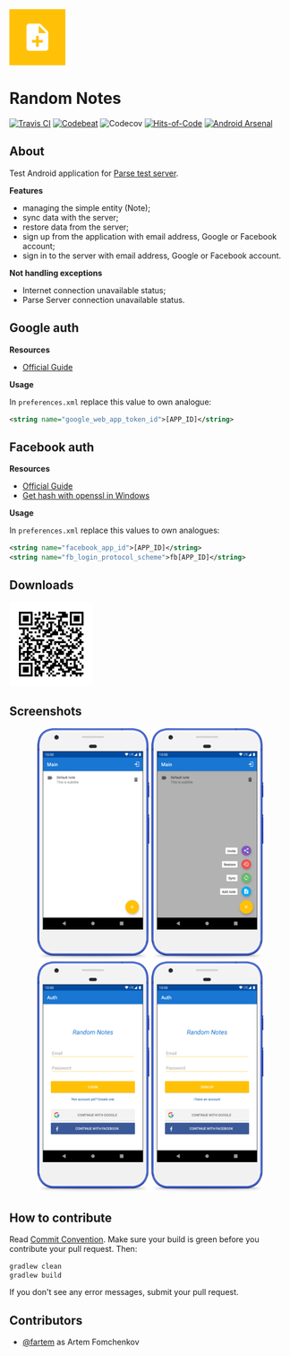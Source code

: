 <img src="media/logo/ic_app.png" height="100px" />

Random Notes
=============

[![Travis CI](https://img.shields.io/travis/fartem/parse-android-test-app)](https://travis-ci.org/fartem/parse-android-test-app)
[![Codebeat](https://codebeat.co/badges/674dcb3e-246b-4790-9a63-32f1c1c28371)](https://codebeat.co/projects/github-com-fartem-parse-android-test-app-master)
![Codecov](https://img.shields.io/codecov/c/github/fartem/parse-android-test-app)
[![Hits-of-Code](https://hitsofcode.com/github/fartem/parse-android-test-app)](https://hitsofcode.com/view/github/fartem/parse-android-test-app)
[![Android Arsenal](https://img.shields.io/badge/Android%20Arsenal-Android%20Parse%20Server%20Client-brightgreen.svg?style=flat)](https://android-arsenal.com/details/3/7906)

About
-------------

Test Android application for [Parse test server](https://github.com/fartem/parse-test-server).

__Features__

* managing the simple entity (Note);
* sync data with the server;
* restore data from the server;
* sign up from the application with email address, Google or Facebook account;
* sign in to the server with email address, Google or Facebook account.

__Not handling exceptions__

* Internet connection unavailable status;
* Parse Server connection unavailable status.

Google auth
-------------

__Resources__

* [Official Guide](https://developers.google.com/identity/sign-in/android/start-integrating)

__Usage__

In `preferences.xml` replace this value to own analogue:

```xml
<string name="google_web_app_token_id">[APP_ID]</string>
```

Facebook auth
-------------

__Resources__

* [Official Guide](https://developers.facebook.com/docs/facebook-login/android)
* [Get hash with openssl in Windows](https://github.com/magus/react-native-facebook-login/issues/297#issuecomment-433816732)

__Usage__

In `preferences.xml` replace this values to own analogues:

```xml
<string name="facebook_app_id">[APP_ID]</string>
<string name="fb_login_protocol_scheme">fb[APP_ID]</string>
```

Downloads
---------

<img src="media/qrcodes/github_download.png" height="150px" />

Screenshots
-------------

<p align="center">
  <img src="media/screenshots/screenshot_01.png" width="200" />
  <img src="media/screenshots/screenshot_02.png" width="200" />
  <img src="media/screenshots/screenshot_03.png" width="200" />
  <img src="media/screenshots/screenshot_04.png" width="200" />
</p>

How to contribute
-------------

Read [Commit Convention](https://github.com/fartem/repository-rules/blob/master/commit-convention/COMMIT_CONVENTION.md). Make sure your build is green before you contribute your pull request. Then:

```shell
gradlew clean
gradlew build
```

If you don't see any error messages, submit your pull request.

Contributors
-------------------

* [@fartem](https://github.com/fartem) as Artem Fomchenkov
